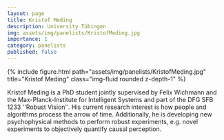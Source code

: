 ```yaml
---
layout: page
title: Kristof Meding
description: University Tübingen
img: assets/img/panelists/KristofMeding.jpg
importance: 1
category: panelists
published: false
---
```


<div class="row justify-content-sm-center">
    <div class="col-sm-8 mt-3 mt-md-0">
        {% include figure.html path="assets/img/panelists/KristofMeding.jpg" title="Kristof Meding" class="img-fluid rounded z-depth-1" %}
    </div>
</div>

Kristof Meding is a PhD student jointly supervised by Felix Wichmann and the Max-Planck-Institute for Intelligent Systems and part 
of the DFG SFB 1233 ''Robust Vision''. His current research interest is how people and algorithms process the 
arrow of time. Additionally, he is developing new psychophysical methods 
to perform robust experiments, e.g. novel experiments to objectively 
quantify causal perception. 
